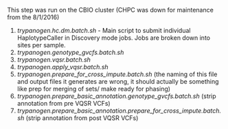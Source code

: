 This step was run on the CBIO cluster (CHPC was down for maintenance from the 8/1/2016)

1. *trypanogen.hc.dm.batch.sh* - Main script to submit individual HaplotypeCaller in Discovery mode jobs. Jobs are broken down into sites per sample.
2. *trypanogen.genotype_gvcfs.batch.sh*
3. *trypanogen.vqsr.batch.sh*
4. *trypanogen.apply_vqsr.batch.sh*
5. *trypanogen.prepare_for_cross_impute.batch.sh* (the naming of this file and output files it generates are wrong, it should actually be something like prep for merging of sets/ make ready for phasing)
6. *trypanogen.prepare_basic_annotation.genotype_gvcfs.batch.sh* (strip annotation from pre VQSR VCFs)
7. *trypanogen.prepare_basic_annotation.prepare_for_cross_impute.batch.sh* (strip annotation from post VQSR VCFs)
